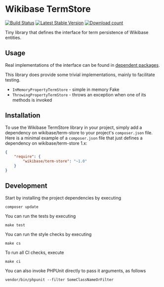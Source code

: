 # Wikibase TermStore

[![Build Status](https://travis-ci.org/wmde/wikibase-term-store.svg?branch=master)](https://travis-ci.org/wmde/wikibase-term-store)
[![Latest Stable Version](https://poser.pugx.org/wikibase/term-store/version.png)](https://packagist.org/packages/wikibase/term-store)
[![Download count](https://poser.pugx.org/wikibase/term-store/d/total.png)](https://packagist.org/packages/wikibase/term-store)

Tiny library that defines the interface for term persistence of Wikibase entities.

## Usage

Real implementations of the interface can be found in
[dependent packages](https://packagist.org/packages/wikibase/term-store/dependents).

This library does provide some trivial implementations, mainly to facilitate testing.

* `InMemoryPropertyTermStore` - simple in memory Fake
* `ThrowingPropertyTermStore` - throws an exception when one of its methods is invoked

## Installation

To use the Wikibase TermStore library in your project, simply add a dependency on wikibase/term-store
to your project's `composer.json` file. Here is a minimal example of a `composer.json`
file that just defines a dependency on wikibase/term-store 1.x:

```json
{
    "require": {
        "wikibase/term-store": "~1.0"
    }
}
```

## Development

Start by installing the project dependencies by executing

    composer update

You can run the tests by executing

    make test
    
You can run the style checks by executing

    make cs
    
To run all CI checks, execute

    make ci
    
You can also invoke PHPUnit directly to pass it arguments, as follows

    vendor/bin/phpunit --filter SomeClassNameOrFilter
